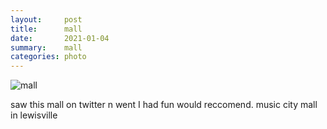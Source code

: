 ```yaml
---
layout:     post
title:      mall
date:       2021-01-04
summary:    mall
categories: photo
---
```


![mall](https://i.imgur.com/tFNdUDg.gif)

saw this mall on twitter n went I had fun would reccomend. music city mall in lewisville
